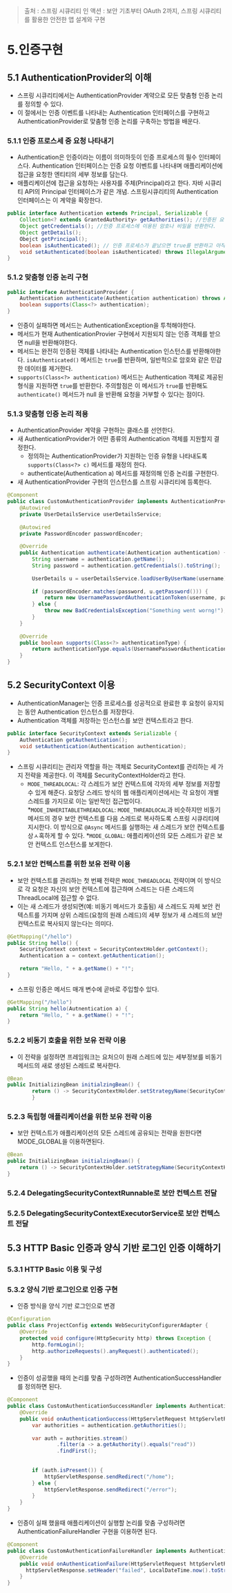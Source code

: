 > 출처 : 스프링 시큐리티 인 액션 : 보안 기초부터 OAuth 2까지, 스프링 시큐리티를 활용한 안전한 앱 설계와 구현

# 5.인증구현
## 5.1 AuthenticationProvider의 이해
- 스프링 시큐리티에서는 AuthenticationProvider 계약으로 모든 맞춤형 인증 논리를 정의할 수 있다.
- 이 절에서는 인증 이벤트를 나타내는 Authentication 인터페이스를 구현하고 AuthenticationProvider로 맞춤형 인증 논리를 구축하는 방법을 배운다.

### 5.1.1 인증 프로스세 중 요청 나타내기
- Authentication은 인증이라는 이름이 의미하듯이 인증 프로세스의 필수 인터페이스다. Authentication 인터페이스는 인증 요청 이벤트를 나타내며 애플리케이션에 접근을 요청한 엔티티의
세부 정보를 담는다.
- 애플리케이션에 접근을 요청하는 사용자를 주체(Principal)라고 한다. 자바 시큐리티 API의 Principal 인터페이스가 같은 개념. 스프링시큐리티의 Authentication 인터페이스는 이 계약을 확장한다.
```java
public interface Authentication extends Principal, Serializable {
    Collection<? extends GrantedAuthority> getAuthorities(); //인증된 요청에 허기된 권한 컬렉션을 반환한다.
    Object getCredentials(); //인증 프로세스에 이용된 암호나 비밀을 반환한다.
    Object getDetails();
    Obejct getPrincipal(); 
    boolean isAuthenticated(); // 인증 프로세스가 끝났으면 true를 반환하고 아직 진행중이면 false를 반환한다.
    void setAuthenticated(boolean isAuthenticated) throws IllegalArgumentException;
}
```

### 5.1.2 맞춤형 인증 논리 구현
```java
public interface AuthenticationProvider {
    Authentication authenticate(Authentication authentication) throws AuthenticationException;
    boolean supports(Class<?> authentication);
}
```
- 인증이 실패하면 메서드는 AuthenticationException을 투척해야한다.
- 메서드가 현재 AuthenticationProvier 구현에서 지원되지 않는 인증 객체를 받으면 null을 반환해야한다.
- 메서드는 완전히 인증된 객체를 나타내는 Authentication 인스턴스를 반환해야한다. `isAuthenticated()` 메서드는 `true`를 반환하며, 일반적으로 암호와 같은 민감한 데이터를 제거한다.
- `supports(Class<?> authentication)` 메서드는 Authentication 객체로 제공된 형식을 지원하면 `true`를 반환한다. 주의할점은 이 메서드가 `true`를 반환해도 `authenticate()` 메서드가 null
을 반환해 요청을 거부할 수 있다는 점이다.

### 5.1.3 맞춤형 인증 논리 적용
- AuthenticationProvider 계약을 구현하는 클래스를 선언한다.
- 새 AuthenticationProvider가 어떤 종류의 Authentication 객체를 지원할지 결정한다.
  - 정의하는 AuthenticationProvider가 지원하는 인증 유형을 나타내도록 `supports(Class<?> c)` 메서드를 재정의 한다.
  - authenticate(Authentication a) 메서드를 재정의해 인증 논리를 구현한다.
- 새 AuthenticationProvider 구현의 인스턴스를 스프링 시큐리티에 등록한다.
```java
@Component
public class CustomAuthenticationProvider implements AuthenticationProvider {
    @Autowired
    private UserDetailsService userDetailsService;
    
    @Autowired
    private PasswordEncoder passwordEncoder;
    
    @Override 
    public Authentication authenticate(Authentication authentication) {
        String username = authentication.getName();
        String password = authentication.getCredentials().toString();
        
        UserDetails u = userDetailsService.loadUserByUserName(username);
        
        if (passwordEncoder.matches(password, u.getPassword())) {
            return new UsernamePasswordAuthenticationToken(username, password, u.getAuthorities());
        } else {
            throw new BadCredentialsException("Something went worng!");
        }
    }
    
    @Override 
    public boolean supports(Class<?> authenticationType) {
        return authenticationType.equals(UsernamePasswordAuthenticationToken.class);
    }
}
```

## 5.2 SecurityContext 이용
- AuthenticationManager는 인증 프로세스를 성공적으로 완료한 후 요청이 유지되는 동안 Authentication 인스턴스를 저장한다.
- Authentication 객체를 저장하는 인스턴스를 보안 컨텍스트라고 한다.
```java
public interface SecurityContext extends Serializable {
    Authentication getAuthentication();
    void setAuthentication(Authentication authentication);
}
```
- 스프링 시큐리티는 관리자 역할을 하는 객체로 SecurityContext를 관리하는 세 가지 전략을 제공한다. 이 객체를 SecurityContextHolder라고 한다.
  * `MODE_THREADLOCAL`: 각 스레드가 보안 컨텍스트에 각자의 세부 정보를 저장할 수 있게 해준다. 요청당 스레드 방식의 웹 애플리케이션에서는 각 요청이 개별 스레드를 가지므로
  이는 일반적인 접근법이다.
  *`MODE_INHERITABLETHREADLOCAL`: `MODE_THREADLOCAL`과 비슷하지만 비동기 메서드의 경우 보안 컨텍스트를 다음 스레드로 복사하도록 스프링 시큐리티에 지시한다. 
  이 방식으로 `@Async` 메서드를 실행하는 새 스레드가 보안 컨텍스트를 상ㅅ혹하게 할 수 있다.
  *`MODE_GLOBAL`: 애플리케이션의 모든 스레드가 같은 보안 컨텍스트 인스턴스를 보게한다.

### 5.2.1 보안 컨텍스트를 위한 보유 전략 이용
- 보안 컨텍스트를 관리하는 첫 번째 전략은 `MODE_THREADLOCAL` 전략이며 이 방식으로 각 요청은 자신의 보안 컨텍스트에 접근하며 스레드는 다른 스레드의 ThreadLocal에 접근할 수 없다.
- 이는 새 스레드가 생성되면(예: 비동기 메서드가 호출됨) 새 스레드도 자체 보안 컨텍스트를 가지며 상위 스레드(요청의 원래 스레드)의 세부 정보가 새 스레드의 보안 컨텍스트로 복사되지 않는다는 의미다.
```java
@GetMapping("/hello")
public String hello() {
    SecurityContext context = SecurityContextHolder.getContext();
    Authentication a = context.getAuthentication();
    
    return "Hello, " + a.getName() + "!";
}
``` 
- 스프링 인증은 메서드 매개 변수에 곧바로 주입할수 있다.
```java
@GetMapping("/hello")
public String hello(Autnentication a) {
    return "Hello, " + a.getName() + "!"; 
}
```

### 5.2.2 비동기 호출을 위한 보유 전략 이용
- 이 전략을 설정하면 프레임워크는 요처으이 원래 스레드에 있는 세부정보를 비동기 메서드의 새로 생성된 스레드로 복사한다.
```java
@Bean
public InitializingBean initialzingBean() {
        return () -> SecurityContextHolder.setStrategyName(SecurityContextHolder.MODE_INHERITABLETHREADLOCAL);
        }
```
### 5.2.3 독립형 애플리케이션을 위한 보유 전략 이용
- 보안 컨텍스트가 애플리케이션의 모든 스레드에 공유되는 전략을 원한다면 MODE_GLOBAL을 이용하면된다.
```java
@Bean
public InitializingBean initialzingBean() {
    return () -> SecurityContextHolder.setStrategyName(SecurityContextHolder.MODE_GLOBAL);
}
```
### 5.2.4 DelegatingSecurityContextRunnable로 보안 컨텍스트 전달
### 5.2.5 DelegatingSecurityContextExecutorService로 보안 컨텍스트 전달
 
## 5.3 HTTP Basic 인증과 양식 기반 로그인 인증 이해하기
### 5.3.1 HTTP Basic 이용 및 구성
### 5.3.2 양식 기반 로그인으로 인증 구현
- 인증 방식을 양식 기반 로그인으로 변경
```java
@Configuration
public class ProjectConfig extends WebSecurityConfigurerAdapter {
    @Override 
    protected void configure(HttpSecurity http) throws Exception {
        http.formLogin();
        http.authorizeRequests().anyRequest().authenticated();
    }
}
```
- 인증이 성공했을 때의 논리를 맞춤 구성하려면 AuthenticationSuccessHandler를 정의하면 된다.
```java
@Component
public class CustomAuthenticationSuccessHandler implements AuthenticationSuccessHandler {
    @Override 
    public void onAuthenticationSuccess(HttpServletRequest httpServletRequest, HttpServletResponse httpServletResponse, Authentication authentication) throws IOException {
        var authorities = authentication.getAuthorities();
        
        var auth = authorities.stream()
                .filter(a -> a.getAuthority().equals("read"))
                .findFirst();
        
        
        if (auth.isPresent()) {
            httpServletResponse.sendRedirect("/home");
        } else {
            httpServletResponse.sendRedirect("/error");
        }
    }
}
```
- 인증이 실패 했을때 애플리케이션이 실행할 논리를 맞춤 구성하려면 AuthenticationFailureHandler 구현을 이용하면 된다.
```java
@Component
public class CustomAuthenticationFailureHandler implements AuthenticationFailureHandler {
    @Override 
    public void onAuthenticationFailure(HttpServletRequest httpServletRequest, HttpServletResponse httpServletResponse, Authentication authentication) throws IOException {
      httpServletResponse.setHeader("failed", LocalDateTime.now().toString());
    }
}
```
